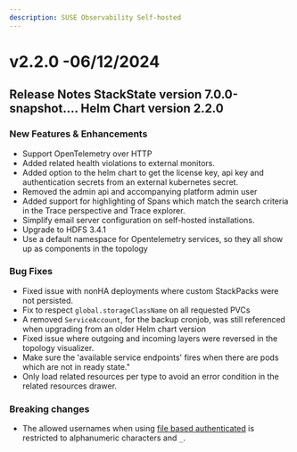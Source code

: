 ```yaml
---
description: SUSE Observability Self-hosted
---
```


# v2.2.0 -06/12/2024

## Release Notes StackState version 7.0.0-snapshot.... Helm Chart version 2.2.0

### New Features & Enhancements
* Support OpenTelemetry over HTTP
* Added related health violations to external monitors.
* Added option to the helm chart to get the license key, api key and authentication secrets from an external kubernetes secret.
* Removed the admin api and accompanying platform admin user
* Added support for highlighting of Spans which match the search criteria in the Trace perspective and Trace explorer.
* Simplify email server configuration on self-hosted installations.
* Upgrade to HDFS 3.4.1
* Use a default namespace for Opentelemetry services, so they all show up as components in the topology

### Bug Fixes
* Fixed issue with nonHA deployments where custom StackPacks were not persisted.
* Fix to respect `global.storageClassName` on all requested PVCs
* A removed `ServiceAccount`, for the backup cronjob, was still referenced when upgrading from an older Helm chart version
* Fixed issue where outgoing and incoming layers were reversed in the topology visualizer.
* Make sure the 'available service endpoints' fires when there are pods which are not in ready state."
* Only load related resources per type to avoid an error condition in the related resources drawer.

### Breaking changes
* The allowed usernames when using [file based authenticated](/setup/security/authentication/file.md) is restricted to alphanumeric characters and `_`.

